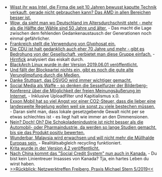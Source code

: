 * [Wisst ihr was Intel, die Firma die seit 10 Jahren bewusst kaputte Technik verkauft, gerade nicht gebrauchen kann? Das AMD in allen Bereichen besser ist.](https://blog.fefe.de/?ts=a215bb08)
* [Wow, da sieht man wo Deutschland im Altersdurchschnitt steht - mehr als die Hälfte der Wähle sind 50 Jahre und älter.](https://blog.fefe.de/?ts=a215a589) - Das macht die Lage zwischen dem fehlenden Gedankenaustausch der Generationen noch einmal gefährlicher.
* [Frankreich stellt die Verwendung von Glyphosat ein.](https://netzfrauen.org/2019/05/27/glyphosat-4/)
* [Die CDU ist halt gedanklich auch eher 70 Jahre und mehr - gibt es Bedrohung von der Gesellschaft, verbietet man diese Gruppe einfach.](https://blog.fefe.de/?ts=a215347e) - [Hirnfick](https://tuxproject.de/blog/2019/05/cdu-selbstkritisch-man-muss-den-kaese-nur-besser-verkaufen/) analysiert das eiskalt durch.
* [BlackArch Linux wurde in der Version 2019.06.01 veröffentlicht.](https://www.pro-linux.de/news/1/27106/blackarch-linux-20190601-ver%C3%B6ffentlicht.html)
* [Und fällt der Blockpartei nichts ein, gibt es noch die gute alte Verunglimpfung durch die Medien.](https://blog.fefe.de/?ts=a213df1b)
* [Danke Stuttgart, das DSVGO wird immer wichtiger gemacht.](https://blog.fefe.de/?ts=a213e092)
* [Social Media als Waffe - so denken die Sesselfurzer der Bilderberg-Konferenz über die Möglichkeit der freien Meinungsäußerung im Internet.](https://blog.fefe.de/?ts=a213e2a2) - Inklusive Uploadfilter und Kapitialismus x.0.
* [Exxon Mobil hat so viel Angst vor einer CO2-Steuer, dass die lieber eine landesweite Regelung wollen weil sie sonst zu viele bestechen müssen.](https://blog.fefe.de/?ts=a213e35a) - Daran sieht man, dass lokale gesetzgebende Gewalt nicht per se etwas schlechtes ist - es liegt halt wie immer an den Dimmensionen.
* [Nein? Doch! Oh? Die Schokoladenindustrie ist nicht besser als die Automobil- oder Pharmaindustrie, da werden so lange Studien gemacht, bis sie das Produkt positiv bewerten.](https://netzfrauen.org/2019/05/28/chocolate-2/)
* [Wunderbar, Malaysia wird erwachsen und will nicht mehr die Müllhalde Europas sein.](https://netzfrauen.org/2019/05/29/asia-2/) - Realitätsabgleich recycling funktioniert.
* [Krita wurde in der Version 4.2 veröffentlicht.](https://www.phoronix.com/scan.php?page=news_item&px=Krita-4.2-Released)
* [Nach China kommt das "Social Credit System" nun auch in Kanada.](https://blog.fefe.de/?ts=a210a9eb) - Du bist kein Linientreuer Insasses von Kanada? Tja, ein hartes Leben du wirst haben.
* [>>Rückblick: Netzwerktreffen Freiberg, Praxis Michael Stern 5/2019<<](https://bio-erzgebirge.de/wp/?p=18560)

